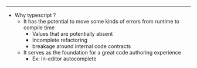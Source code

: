 ----
- Why typescript ?
	- It has the potential to move some kinds of errors from runtime to compile time
		- Values that are potentially absent
		- Incomplete refactoring
		- breakage around internal code contracts
	- It serves as the foundation for a great code authoring experience
		- Ex: In-editor autocomplete 



	
